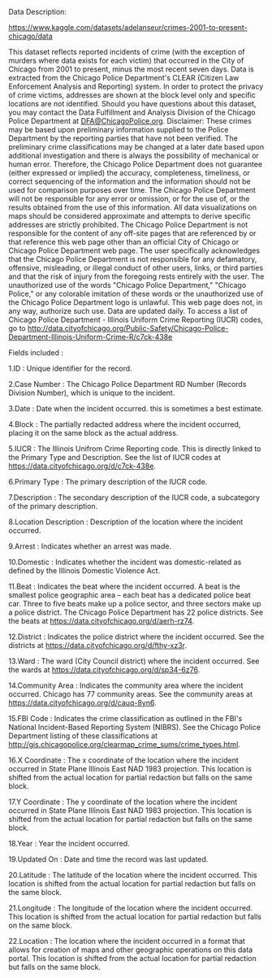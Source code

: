 

Data Description:

https://www.kaggle.com/datasets/adelanseur/crimes-2001-to-present-chicago/data

This dataset reflects reported incidents of crime (with the exception of murders where data exists for each victim) that occurred in the City of Chicago from 2001 to present, minus the most recent seven days. Data is extracted from the Chicago Police Department's CLEAR (Citizen Law Enforcement Analysis and Reporting) system. In order to protect the privacy of crime victims, addresses are shown at the block level only and specific locations are not identified. Should you have questions about this dataset, you may contact the Data Fulfillment and Analysis Division of the Chicago Police Department at DFA@ChicagoPolice.org. Disclaimer: These crimes may be based upon preliminary information supplied to the Police Department by the reporting parties that have not been verified. The preliminary crime classifications may be changed at a later date based upon additional investigation and there is always the possibility of mechanical or human error. Therefore, the Chicago Police Department does not guarantee (either expressed or implied) the accuracy, completeness, timeliness, or correct sequencing of the information and the information should not be used for comparison purposes over time. The Chicago Police Department will not be responsible for any error or omission, or for the use of, or the results obtained from the use of this information. All data visualizations on maps should be considered approximate and attempts to derive specific addresses are strictly prohibited. The Chicago Police Department is not responsible for the content of any off-site pages that are referenced by or that reference this web page other than an official City of Chicago or Chicago Police Department web page. The user specifically acknowledges that the Chicago Police Department is not responsible for any defamatory, offensive, misleading, or illegal conduct of other users, links, or third parties and that the risk of injury from the foregoing rests entirely with the user. The unauthorized use of the words "Chicago Police Department," "Chicago Police," or any colorable imitation of these words or the unauthorized use of the Chicago Police Department logo is unlawful. This web page does not, in any way, authorize such use. Data are updated daily. To access a list of Chicago Police Department - Illinois Uniform Crime Reporting (IUCR) codes, go to http://data.cityofchicago.org/Public-Safety/Chicago-Police-Department-Illinois-Uniform-Crime-R/c7ck-438e

Fields included :

1.ID : Unique identifier for the record.

2.Case Number : The Chicago Police Department RD Number (Records Division Number), which is unique to the incident.

3.Date : Date when the incident occurred. this is sometimes a best estimate.

4.Block : The partially redacted address where the incident occurred, placing it on the same block as the actual address.

5.IUCR : The Illinois Unifrom Crime Reporting code. This is directly linked to the Primary Type and Description. See the list of IUCR codes at https://data.cityofchicago.org/d/c7ck-438e.

6.Primary Type : The primary description of the IUCR code.

7.Description : The secondary description of the IUCR code, a subcategory of the primary description.

8.Location Description : Description of the location where the incident occurred.

9.Arrest : Indicates whether an arrest was made.

10.Domestic : Indicates whether the incident was domestic-related as defined by the Illinois Domestic Violence Act.

11.Beat : Indicates the beat where the incident occurred. A beat is the smallest police geographic area – each beat has a dedicated police beat car. Three to five beats make up a police sector, and three sectors make up a police district. The Chicago Police Department has 22 police districts. See the beats at https://data.cityofchicago.org/d/aerh-rz74.

12.District : Indicates the police district where the incident occurred. See the districts at https://data.cityofchicago.org/d/fthy-xz3r.

13.Ward : The ward (City Council district) where the incident occurred. See the wards at https://data.cityofchicago.org/d/sp34-6z76.

14.Community Area : Indicates the community area where the incident occurred. Chicago has 77 community areas. See the community areas at https://data.cityofchicago.org/d/cauq-8yn6.

15.FBI Code : Indicates the crime classification as outlined in the FBI's National Incident-Based Reporting System (NIBRS). See the Chicago Police Department listing of these classifications at http://gis.chicagopolice.org/clearmap_crime_sums/crime_types.html.

16.X Coordinate : The x coordinate of the location where the incident occurred in State Plane Illinois East NAD 1983 projection. This location is shifted from the actual location for partial redaction but falls on the same block.

17.Y Coordinate : The y coordinate of the location where the incident occurred in State Plane Illinois East NAD 1983 projection. This location is shifted from the actual location for partial redaction but falls on the same block.

18.Year : Year the incident occurred.

19.Updated On : Date and time the record was last updated.

20.Latitude : The latitude of the location where the incident occurred. This location is shifted from the actual location for partial redaction but falls on the same block.

21.Longitude : The longitude of the location where the incident occurred. This location is shifted from the actual location for partial redaction but falls on the same block.

22.Location : The location where the incident occurred in a format that allows for creation of maps and other geographic operations on this data portal. This location is shifted from the actual location for partial redaction but falls on the same block.

